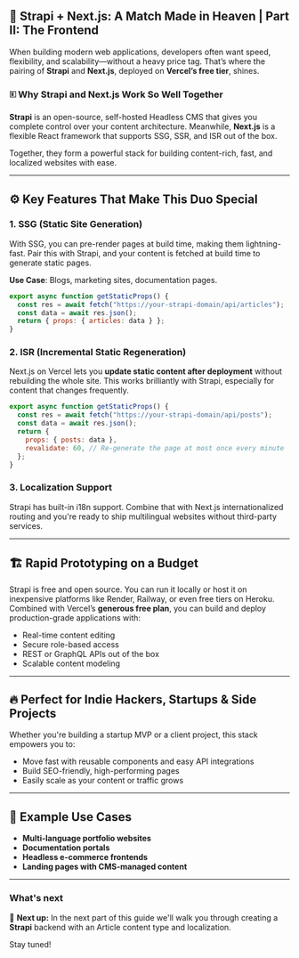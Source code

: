 ## 🚀 Strapi + Next.js: A Match Made in Heaven | Part II: The Frontend

When building modern web applications, developers often want speed, flexibility, and scalability—without a heavy price tag. That’s where the pairing of **Strapi** and **Next.js**, deployed on **Vercel’s free tier**, shines.

### 🗉️ Why Strapi and Next.js Work So Well Together

**Strapi** is an open-source, self-hosted Headless CMS that gives you complete control over your content architecture. Meanwhile, **Next.js** is a flexible React framework that supports SSG, SSR, and ISR out of the box.

Together, they form a powerful stack for building content-rich, fast, and localized websites with ease.

---

## ⚙️ Key Features That Make This Duo Special

### 1. **SSG (Static Site Generation)**

With SSG, you can pre-render pages at build time, making them lightning-fast. Pair this with Strapi, and your content is fetched at build time to generate static pages.

**Use Case**: Blogs, marketing sites, documentation pages.

```js
export async function getStaticProps() {
  const res = await fetch("https://your-strapi-domain/api/articles");
  const data = await res.json();
  return { props: { articles: data } };
}
```

### 2. **ISR (Incremental Static Regeneration)**

Next.js on Vercel lets you **update static content after deployment** without rebuilding the whole site. This works brilliantly with Strapi, especially for content that changes frequently.

```js
export async function getStaticProps() {
  const res = await fetch("https://your-strapi-domain/api/posts");
  const data = await res.json();
  return {
    props: { posts: data },
    revalidate: 60, // Re-generate the page at most once every minute
  };
}
```

### 3. **Localization Support**

Strapi has built-in i18n support. Combine that with Next.js internationalized routing and you're ready to ship multilingual websites without third-party services.

---

## 🏗️ Rapid Prototyping on a Budget

Strapi is free and open source. You can run it locally or host it on inexpensive platforms like Render, Railway, or even free tiers on Heroku. Combined with Vercel’s **generous free plan**, you can build and deploy production-grade applications with:

- Real-time content editing
- Secure role-based access
- REST or GraphQL APIs out of the box
- Scalable content modeling

---

## 🔥 Perfect for Indie Hackers, Startups & Side Projects

Whether you're building a startup MVP or a client project, this stack empowers you to:

- Move fast with reusable components and easy API integrations
- Build SEO-friendly, high-performing pages
- Easily scale as your content or traffic grows

---

## 🧪 Example Use Cases

- **Multi-language portfolio websites**
- **Documentation portals**
- **Headless e-commerce frontends**
- **Landing pages with CMS-managed content**

---

### What's next

🚀 **Next up:** In the next part of this guide we'll walk you through creating a **Strapi** backend with an Article content type and localization.

Stay tuned!
<!--stackedit_data:
eyJoaXN0b3J5IjpbMTQ5MTI4MDA2NywyMTk5MjYyMjZdfQ==
-->
